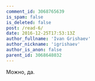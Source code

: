 ```yaml
---
comment_id: 3068765639
is_spam: false
is_deleted: false
post: /read-6/
date: 2016-12-25T17:53:13Z
author_fullname: 'Ivan Grishaev'
author_nickname: 'igrishaev'
author_is_anon: false
parent_id: 3068648032
---
```


<p>Можно, да.</p>
